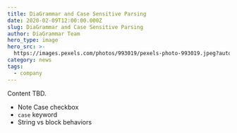 ```yaml
---
title: DiaGrammar and Case Sensitive Parsing
date: 2020-02-09T12:00:00.000Z
slug: DiaGrammar and Case Sensitive Parsing
author: DiaGrammar Team
hero_type: image
hero_src: >-
  https://images.pexels.com/photos/993019/pexels-photo-993019.jpeg?auto=compress&cs=tinysrgb&h=650&w=940
category: news
tags:
  - company
---
```


Content TBD. 
- Note Case checkbox
- `case` keyword
- String vs block behaviors
